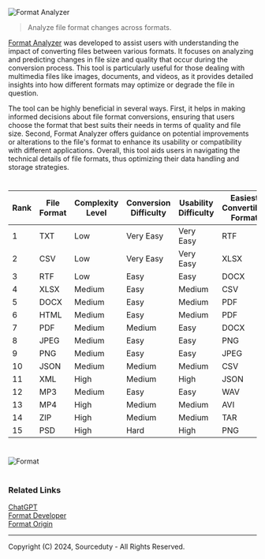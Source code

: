 ![Format Analyzer](https://github.com/sourceduty/Format_Analyzer/assets/123030236/ff48456a-fc5a-49eb-9e2f-204df99f4b43)

> Analyze file format changes across formats.

[Format Analyzer](https://chatgpt.com/g/g-ehM3x1ukS-format-analyzer) was developed to assist users with understanding the impact of converting files between various formats. It focuses on analyzing and predicting changes in file size and quality that occur during the conversion process. This tool is particularly useful for those dealing with multimedia files like images, documents, and videos, as it provides detailed insights into how different formats may optimize or degrade the file in question.

The tool can be highly beneficial in several ways. First, it helps in making informed decisions about file format conversions, ensuring that users choose the format that best suits their needs in terms of quality and file size. Second, Format Analyzer offers guidance on potential improvements or alterations to the file's format to enhance its usability or compatibility with different applications. Overall, this tool aids users in navigating the technical details of file formats, thus optimizing their data handling and storage strategies.

#

| Rank | File Format | Complexity Level | Conversion Difficulty | Usability Difficulty | Easiest Convertible Format |
|------|-------------|------------------|-----------------------|----------------------|----------------------------|
| 1    | TXT         | Low              | Very Easy             | Very Easy            | RTF                        |
| 2    | CSV         | Low              | Very Easy             | Very Easy            | XLSX                       |
| 3    | RTF         | Low              | Easy                  | Easy                 | DOCX                       |
| 4    | XLSX        | Medium           | Easy                  | Medium               | CSV                        |
| 5    | DOCX        | Medium           | Easy                  | Medium               | PDF                        |
| 6    | HTML        | Medium           | Easy                  | Medium               | PDF                        |
| 7    | PDF         | Medium           | Medium                | Easy                 | DOCX                       |
| 8    | JPEG        | Medium           | Easy                  | Easy                 | PNG                        |
| 9    | PNG         | Medium           | Easy                  | Easy                 | JPEG                       |
| 10   | JSON        | Medium           | Medium                | Medium               | CSV                        |
| 11   | XML         | High             | Medium                | High                 | JSON                       |
| 12   | MP3         | Medium           | Easy                  | Easy                 | WAV                        |
| 13   | MP4         | High             | Medium                | Medium               | AVI                        |
| 14   | ZIP         | High             | Medium                | Medium               | TAR                        |
| 15   | PSD         | High             | Hard                  | High                 | PNG                        |

#

![Format](https://github.com/user-attachments/assets/a1a7a3ca-22db-47fa-85de-5d5cc1fa98e5)

#
### Related Links

[ChatGPT](https://github.com/sourceduty/ChatGPT)
<br>
[Format Developer](https://github.com/sourceduty/Format_Developer)
<br>
[Format Origin](https://github.com/sourceduty/Format_Origin)

***
Copyright (C) 2024, Sourceduty - All Rights Reserved.
